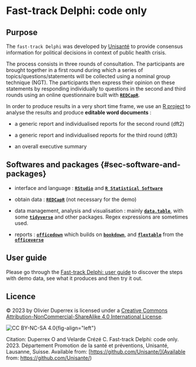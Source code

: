 # Fast-track Delphi: code only

## Purpose

The `fast-track Delphi` was developed by [Unisanté](https://www.unisante.ch/) to provide consensus information for political decisions in context of public health crisis.

The process consists in three rounds of consultation. The participants are brought together in a first round during which a series of topics/questions/statements will be collected using a nominal group technique (NGT). The participants then express their opinion on these statements by responding individually to questions in the second and third rounds using an online questionnaire built with [**`REDCapR`**](https://ouhscbbmc.github.io/REDCapR/).

In order to produce results in a very short time frame, we use an [R project](https://r4ds.had.co.nz/workflow-projects.html) to analyse the results and produce **editable word documents** :

-   a generic report and individualised reports for the second round (dft2)

-   a generic report and individualised reports for the third round (dft3)

-   an overall executive summary


## Softwares and packages {#sec-software-and-packages}

-   interface and language : [**`RStudio`**](https://www.rstudio.com/) and [**`R Statistical Software`**](https://www.r-project.org/)

-   obtain data : [**`REDCapR`**](https://ouhscbbmc.github.io/REDCapR/) (not necessary for the demo)

-   data management, analysis and visualisation : mainly [**`data.table`**](https://rdatatable.gitlab.io/data.table/), with some [**`tidyverse`**](https://www.tidyverse.org/) and other packages. Regex expressions are sometimes used.

-   reports : [**`officedown`**](https://ardata-fr.github.io/officeverse/officedown-for-word.html) which builds on [**`bookdown`**](https://pkgs.rstudio.com/bookdown/), and [**`flextable`**](https://davidgohel.github.io/flextable/) from the [**`officeverse`**](https://ardata-fr.github.io/officeverse/index.html)


## User guide

Please go through the [Fast-track Delphi: user guide](https://github.com/Unisante) to discover the steps with demo data, see what it produces and then try it out.



## Licence

© 2023 by Olivier Duperrex is licensed under a [Creative Commons Attribution-NonCommercial-ShareAlike 4.0 International License](http://creativecommons.org/licenses/by-nc-sa/4.0/).

![CC BY-NC-SA 4.0](https://licensebuttons.net/l/by-nc-sa/4.0/88x31.png){fig-align="left"}

Citation: Duperrex O and Velarde Crézé C. Fast-track Delphi: code only. 2023. Département Promotion de la santé et préventions, Unisanté, Lausanne, Suisse. Available from: [https://github.com/Unisante/](Available from: https://github.com/Unisante/)

